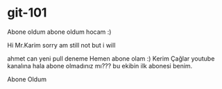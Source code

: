 # git-101
Abone oldum
abone oldum hocam :)

Hi Mr.Karim
sorry am still not 
but i will

ahmet  can yeni pull deneme
Hemen abone olam :)
Kerim Çağlar youtube kanalına hala abone olmadınız mı???
bu ekibin ilk abonesi benim.

Abone Oldum
